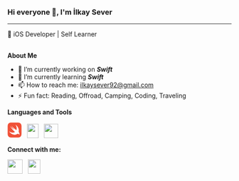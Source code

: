 ### Hi everyone 👋, I'm İlkay Sever
-----------------------------------------------
 iOS Developer | Self Learner </br></br>




<b> About Me </b></br>

- 🔭 I’m currently working on <b><i> Swift </b></i> 
- 🌱 I’m currently learning <b><i> Swift </b></i>
- 📫 How to reach me: ilkaysever92@gmail.com
- ⚡ Fun fact: Reading, Offroad, Camping, Coding, Traveling </br>

<b> Languages and Tools </b>

<a href="https://developer.apple.com/swift/"><img src="https://raw.githubusercontent.com/devicons/devicon/master/icons/swift/swift-original.svg" width="32" height="36"></a>&nbsp;&nbsp;
<a href="https://firebase.google.com"><img src="https://firebase.google.com/downloads/brand-guidelines/PNG/logo-logomark.png" width="26" height="32"></a>&nbsp;&nbsp;
<a href="https://github.com"><img src="https://cdn3.iconfinder.com/data/icons/inficons/512/github.png" width="32" height="32"></a>

<b> Connect with me: </b>

<a href="https://www.linkedin.com/in/ilkay-sever-904b20100/"><img src="https://cdn-icons.flaticon.com/png/512/3536/premium/3536505.png?token=exp=1652171421~hmac=034b3683e294f85201374a427c7282c0" width="34" height="32"></a>&nbsp;&nbsp;
<a href="https://medium.com/@ilkaysever"><img src= "https://cdn-icons.flaticon.com/png/512/2504/premium/2504925.png?token=exp=1652171486~hmac=84ec2a99eecfcb720533422bd79a64ea" width="28" height="32"></a>
